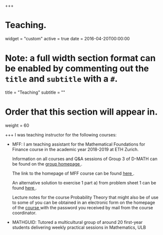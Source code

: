 +++
# Teaching.

widget = "custom"
active = true
date = 2016-04-20T00:00:00

# Note: a full width section format can be enabled by commenting out the `title` and `subtitle` with a `#`.
title = "Teaching"
subtitle = ""

# Order that this section will appear in.
weight = 60

+++
I was teaching instructor for the following courses: 
<ul>
<li> MFF: I am teaching assistant for the Mathematical Foundations for Finance course in the academic year 2018-2019 at ETH Zurich.

 Information on all courses and Q&A sessions of Group 3 of D-MATH can be found on the  <a href = "https://people.math.ethz.ch/~gruppe3/about" target = "_blank"> group homepage </a>. 
 

The link to the homepage of MFF course can be found <a href = "https://metaphor.ethz.ch/x/2018/hs/401-3913-01L" target = "_blank"> here </a>.

An alternative solution to exercise 1 part a) from problem sheet 1 can be found <a href = "https://www.balintgersey.com/files/sheet1_ex1.pdf" target = "_blank"> here </a>.

Lecture notes for the course Probability Theory that might also be of use to some of you can be obtained in an electronic form on the homepage of the <a href="https://metaphor.ethz.ch/x/2018/hs/401-3601-00L/" target = "blank"> course </a> with the password you received by mail from the course coordinator. 


<li> MATHGUID: Tutored a multicultural group of around 20 first-year students delivering weekly practical sessions in Mathematics, ULB</li>

</ul>
